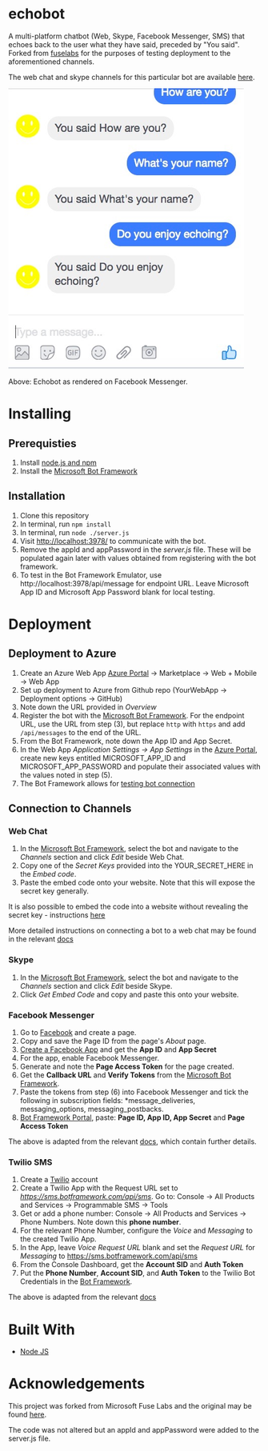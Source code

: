 # echobot

A multi-platform chatbot (Web, Skype, Facebook Messenger, SMS) that echoes back to the user what they have said, preceded by "You said". Forked from [fuselabs](https://github.com/fuselabs/echobot) for the purposes of testing deployment to the aforementioned channels. 

The web chat and skype channels for this particular bot are available [here](http://testdeploybotapp.azurewebsites.net).

![Echobot on Facebook Messenger](echoBot_screenshot.jpg?raw=true "EchoBot")

Above: Echobot as rendered on Facebook Messenger.

# Installing

## Prerequisties

1. Install [node.js and npm](https://nodejs.org/en/)
2. Install the [Microsoft Bot Framework](https://github.com/Microsoft/BotFramework-Emulator/releases)

## Installation

1. Clone this repository
2. In terminal, run `npm install` 
3. In terminal, run `node ./server.js`
4. Visit [http://localhost:3978/](http://localhost:3978/) to communicate with the bot.
5. Remove the appId and appPassword in the *server.js* file. These will be populated again later with values obtained from registering with the bot framework.
6. To test in the Bot Framework Emulator, use http://localhost:3978/api/message for endpoint URL. Leave Microsoft App ID and Microsoft App Password blank for local testing.

# Deployment

## Deployment to Azure

1. Create an Azure Web App [Azure Portal](https://portal.azure.com) -> Marketplace -> Web + Mobile -> Web App
2. Set up deployment to Azure from Github repo (YourWebApp -> Deployment options -> GitHub)
3. Note down the URL provided in *Overview*
4. Register the bot with the [Microsoft Bot Framework](http://docs.botframework.com/connector/getstarted/#registering-your-bot-with-the-microsoft-bot-framework). For the endpoint URL, use the URL from step (3), but replace `http` with `https` and add `/api/messages` to the end of the URL.
5. From the Bot Framework, note down the App ID and App Secret.
6. In the Web App *Application Settings -> App Settings* in the [Azure Portal](https://portal.azure.com), create new keys entitled MICROSOFT_APP_ID and MICROSOFT_APP_PASSWORD and populate their associated values with the values noted in step (5).
7. The Bot Framework allows for [testing bot connection](http://docs.botframework.com/connector/getstarted/#testing-the-connection-to-your-bot)

## Connection to Channels

### Web Chat

1. In the [Microsoft Bot Framework](https://dev.botframework.com/bots), select the bot and navigate to the *Channels* section and click *Edit* beside Web Chat.
2. Copy one of the *Secret Keys* provided into the YOUR_SECRET_HERE in the *Embed code*. 
3. Paste the embed code onto your website. Note that this will expose the secret key generally.

It is also possible to embed the code into a website without revealing the secret key - instructions [here](https://docs.microsoft.com/en-gb/bot-framework/channel-connect-webchat)

More detailed instructions on connecting a bot to a web chat may be found in the relevant [docs](https://docs.microsoft.com/en-gb/bot-framework/channel-connect-webchat)

### Skype

1. In the [Microsoft Bot Framework](https://dev.botframework.com/), select the bot and navigate to the *Channels* section and click *Edit* beside Skype.
2. Click *Get Embed Code* and copy and paste this onto your website.

### Facebook Messenger

1. Go to [Facebook](https://www.facebook.com) and create a page.
2. Copy and save the Page ID from the page's *About* page.
3. [Create a Facebook App](https://developers.facebook.com/) and get the **App ID** and **App Secret**
4. For the app, enable Facebook Messenger.
5. Generate and note the **Page Access Token** for the page created.
6. Get the **Callback URL** and **Verify Tokens** from the [Microsoft Bot Framework](https://dev.botframework.com/).
7. Paste the tokens from step (6) into Facebook Messenger and tick the following in subscription fields: *message_deliveries, messaging_options, messaging_postbacks.
8. [Bot Framework Portal](https://dev.botframework.com/), paste: **Page ID, App ID, App Secret** and **Page Access Token**

The above is adapted from the relevant [docs](https://docs.microsoft.com/en-gb/bot-framework/channel-connect-facebook), which contain further details.

### Twilio SMS

1. Create a [Twilio](https://www.twilio.com) account
2. Create a Twilio App with the Request URL set to *https://sms.botframework.com/api/sms*. Go to: Console -> All Products and Services -> Programmable SMS -> Tools 
3. Get or add a phone number: Console -> All Products and Services -> Phone Numbers. Note down this **phone number**.
4. For the relevant Phone Number, configure the *Voice* and *Messaging* to the created Twilio App. 
4. In the App, leave *Voice* *Request URL* blank and set the *Request URL* for *Messaging* to https://sms.botframework.com/api/sms
5. From the Console Dashboard, get the **Account SID** and **Auth Token**
6. Put the **Phone Number**, **Account SID**, and **Auth Token** to the Twilio Bot Credentials in the [Bot Framework](https://dev.botframework.com/).

The above is adapted from the relevant [docs](https://docs.microsoft.com/en-gb/bot-framework/channel-connect-twilio)

# Built With

* [Node JS](https://nodejs.org/en/)

# Acknowledgements

This project was forked from Microsoft Fuse Labs and the original may be found [here](https://github.com/fuselabs/echobot). 

The code was not altered but an appId and appPassword were added to the server.js file.
